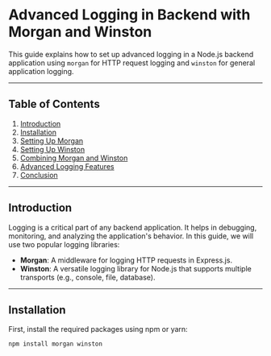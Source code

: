 # Advanced Logging in Backend with Morgan and Winston

This guide explains how to set up advanced logging in a Node.js backend application using `morgan` for HTTP request logging and `winston` for general application logging.

---

## Table of Contents

1. [Introduction](#introduction)
2. [Installation](#installation)
3. [Setting Up Morgan](#setting-up-morgan)
4. [Setting Up Winston](#setting-up-winston)
5. [Combining Morgan and Winston](#combining-morgan-and-winston)
6. [Advanced Logging Features](#advanced-logging-features)
7. [Conclusion](#conclusion)

---

## Introduction

Logging is a critical part of any backend application. It helps in debugging, monitoring, and analyzing the application's behavior. In this guide, we will use two popular logging libraries:

- **Morgan**: A middleware for logging HTTP requests in Express.js.
- **Winston**: A versatile logging library for Node.js that supports multiple transports (e.g., console, file, database).

---

## Installation

First, install the required packages using npm or yarn:

```bash
npm install morgan winston

```
